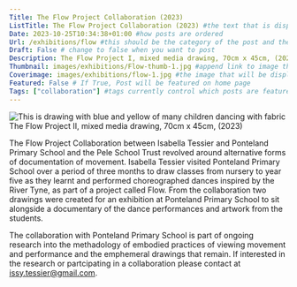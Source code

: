 ```yaml
---
Title: The Flow Project Collaboration (2023)
ListTitle: The Flow Project Collaboration (2023) #the text that is displayed below each post on the list pages
Date: 2023-10-25T10:34:38+01:00 #how posts are ordered 
Url: /exhibitions/flow #this should be the category of the post and then the file name e.g. /print/printfilename
Draft: False # change to false when you want to post
Description: The Flow Project I, mixed media drawing, 70cm x 45cm, (2023) #Description of the post
Thumbnail: images/exhibitions/Flow-thumb-1.jpg #append link to image that will be shown on the list page
Coverimage: images/exhibitions/flow-1.jpg #the image that will be displayed at the top of the post
Featured: False # If True, Post will be featured on home page
Tags: ["collaboration"] #tags currently control which posts are featured and what prints are available to buy, add more by adding a comma to the latest tag
---
```

![This is drawing with blue and yellow of many children dancing with fabric](https://isabellatessier.co.uk/images/exhibitions/flow-2.jpeg)
The Flow Project II, mixed media drawing, 70cm x 45cm, (2023)

The Flow Project Collaboration between Isabella Tessier and Ponteland Primary School and the Pele School Trust revolved around alternative forms of documentation of movement. Isabella Tessier visited Ponteland Primary School over a period of three months to draw classes from nursery to year five as they learnt and performed choreographed dances inspired by the River Tyne, as part of a project called Flow. From the collaboration two drawings were created for an exhibition at Ponteland Primary School to sit alongside a documentary of the dance performances and artwork from the students.

The collaboration with Ponteland Primary School is part of ongoing research into the methadology of embodied practices of viewing movement and performance and the emphemeral drawings that remain. If interested in the research or partcipating in a collaboration please contact at issy.tessier@gmail.com.

<!----
    Guide for basic text formatting if needed (italics, headings etc): https://www.markdownguide.org/basic-syntax/

    ![This is where the alt text goes (image description)](https://isabellatessier.co.uk/images/exhibitions/venice%20biennale/exhibition%20and%20talk/2-Cover-image.jpg) <- link to the image)
    This is where to put the caption for the image
>

